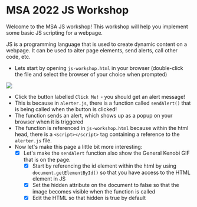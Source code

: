 # MSA 2022 JS Workshop

Welcome to the MSA JS workshop! This workshop will help you implement some basic JS scripting for a webpage.

JS is a programming language that is used to create dynamic content on a webpage. It can be used to alter page elements, send alerts, call other code, etc.

* Lets start by opening `js-workshop.html` in your browser (double-click the file and select the browser of your choice when prompted)

![](images/2022-04-14-11-10-49.png)

  * Click the button labelled `Click Me!` - you should get an alert message!
  * This is because in `alerter.js`, there is a function called `sendAlert()` that is being called when the button is clicked!
  * The function sends an alert, which shows up as a popup on your browser when it is triggered
  * The function is referenced in `js-workshop.html` because within the html head, there is a `<script></script>` tag containing a reference to the `alerter.js` file.
* Now let's make this page a little bit more interesting:
    - [x] Let's make the `sendAlert` function also show the General Kenobi GIF that is on the page.
      - [x] Start by referencing the id element within the html by using `document.getElementById()` so that you have access to the HTML element in JS
      - [x] Set the hidden attribute on the document to false so that the image becomes visible when the function is called
      - [x] Edit the HTML so that hidden is true by default 